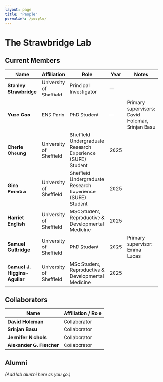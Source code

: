 ```yaml
---
layout: page
title: "People"
permalink: /people/
---
```


# The Strawbridge Lab

## Current Members

| Name                          | Affiliation             | Role                                                       | Year  | Notes                                              |
|-------------------------------|-------------------------|------------------------------------------------------------|-------|----------------------------------------------------|
| **Stanley Strawbridge**       | University of Sheffield | Principal Investigator                                     | —     |                                                    |
| **Yuze Cao**                  | ENS Paris               | PhD Student                                                | —     | Primary supervisors: David Holcman, Srinjan Basu   |
| **Cherie Cheung**             | University of Sheffield | Sheffield Undergraduate Research Experience (SURE) Student | 2025  |                                                    |
| **Gina Penetra**              | University of Sheffield | Sheffield Undergraduate Research Experience (SURE) Student | 2025  |                                                    |
| **Harriet English**           | University of Sheffield | MSc Student, Reproductive & Developmental Medicine         | 2025  |                                                    |
| **Samuel Guttridge**          | University of Sheffield | PhD Student                                                | 2025  | Primary supervisor: Emma Lucas                     |
| **Samuel J. Higgins-Aguilar** | University of Sheffield | MSc Student, Reproductive & Developmental Medicine         | 2025  |                                                    |

## Collaborators

| Name                    | Affiliation / Role                  |
|-------------------------|-------------------------------------|
| **David Holcman**       | Collaborator                        |
| **Srinjan Basu**        | Collaborator                        |
| **Jennifer Nichols**    | Collaborator                        |
| **Alexander G. Fletcher** | Collaborator                      |

## Alumni

*(Add lab alumni here as you go.)*
